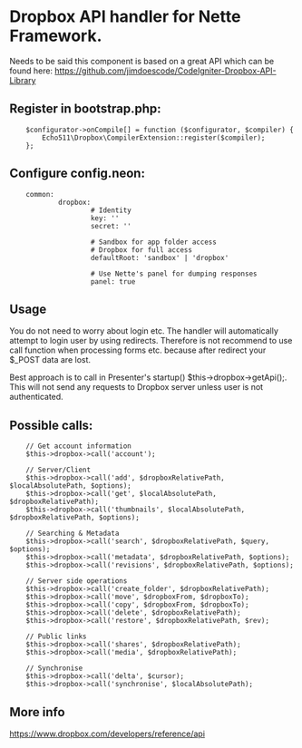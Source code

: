 Dropbox API handler for Nette Framework.
========================================

Needs to be said this component is based on a great API which can be found here: https://github.com/jimdoescode/CodeIgniter-Dropbox-API-Library

Register in bootstrap.php:
-----------------------------

        $configurator->onCompile[] = function ($configurator, $compiler) {
            Echo511\Dropbox\CompilerExtension::register($compiler);
        };

Configure config.neon:
----------------------

        common:
                dropbox:
                        # Identity
                        key: ''
                        secret: ''

                        # Sandbox for app folder access
                        # Dropbox for full access
                        defaultRoot: 'sandbox' | 'dropbox'

                        # Use Nette's panel for dumping responses
                        panel: true


Usage
-----

You do not need to worry about login etc. The handler will automatically attempt to login user by using redirects. Therefore is not recommend to use call function when processing forms etc. because after redirect your $_POST data are lost.

Best approach is to call in Presenter's startup() $this->dropbox->getApi();. This will not send any requests to Dropbox server unless user is not authenticated.


Possible calls:
---------------

        // Get account information
        $this->dropbox->call('account');

        // Server/Client
        $this->dropbox->call('add', $dropboxRelativePath, $localAbsolutePath, $options);
        $this->dropbox->call('get', $localAbsolutePath, $dropboxRelativePath);
        $this->dropbox->call('thumbnails', $localAbsolutePath, $dropboxRelativePath, $options);

        // Searching & Metadata
        $this->dropbox->call('search', $dropboxRelativePath, $query, $options);
        $this->dropbox->call('metadata', $dropboxRelativePath, $options);
        $this->dropbox->call('revisions', $dropboxRelativePath, $options);

        // Server side operations
        $this->dropbox->call('create_folder', $dropboxRelativePath);
        $this->dropbox->call('move', $dropboxFrom, $dropboxTo);
        $this->dropbox->call('copy', $dropboxFrom, $dropboxTo);
        $this->dropbox->call('delete', $dropboxRelativePath);
        $this->dropbox->call('restore', $dropboxRelativePath, $rev);

        // Public links
        $this->dropbox->call('shares', $dropboxRelativePath);
        $this->dropbox->call('media', $dropboxRelativePath);

        // Synchronise
        $this->dropbox->call('delta', $cursor);
        $this->dropbox->call('synchronise', $localAbsolutePath);


More info
---------
https://www.dropbox.com/developers/reference/api